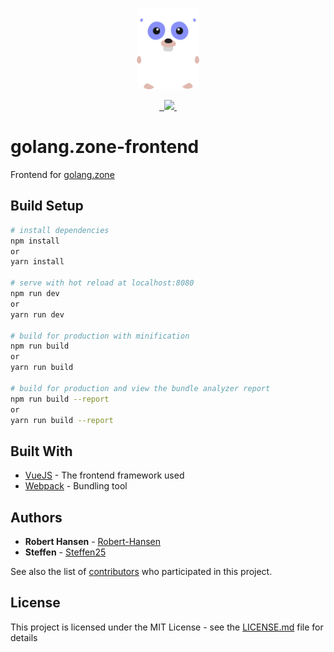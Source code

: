 <p align="center">
    <img src="static/logo.png" height="130">
</p>

<p align="center">

  <a href="https://github.com/steffen25/golang.zone-frontend/issues">
  	<img src="https://img.shields.io/badge/contributions-welcome-brightgreen.svg?style=flat"
  alt="">
  </a>

  <a href="http://nodejs.org/download/">
  	<img src="https://img.shields.io/node/v/vuejs.svg?style=flat" alt="">
  </a>

  <a href="https://golang.zone">
    <img src="https://img.shields.io/website-up-down-green-red/http/shields.io.svg?label=golang.zone" >
  </a>

  <a href="LICENSE.md">
  <img src="https://badges.frapsoft.com/os/mit/mit.svg?v=102" alt=""></a>

</p>


# golang.zone-frontend

Frontend for [golang.zone](https://golang.zone/)

## Build Setup

``` bash
# install dependencies
npm install
or
yarn install

# serve with hot reload at localhost:8080
npm run dev
or
yarn run dev

# build for production with minification
npm run build
or
yarn run build

# build for production and view the bundle analyzer report
npm run build --report
or
yarn run build --report
```

## Built With

* [VueJS](https://vuejs.org/) - The frontend framework used
* [Webpack](https://webpack.js.org/) - Bundling tool

## Authors

* **Robert Hansen** - [Robert-Hansen](https://github.com/Robert-Hansen)
* **Steffen** - [Steffen25](https://github.com/steffen25)

See also the list of [contributors](https://github.com/steffen25/golang.zone-frontend/graphs/contributors) who participated in this project.

## License

This project is licensed under the MIT License - see the [LICENSE.md](LICENSE.md) file for details